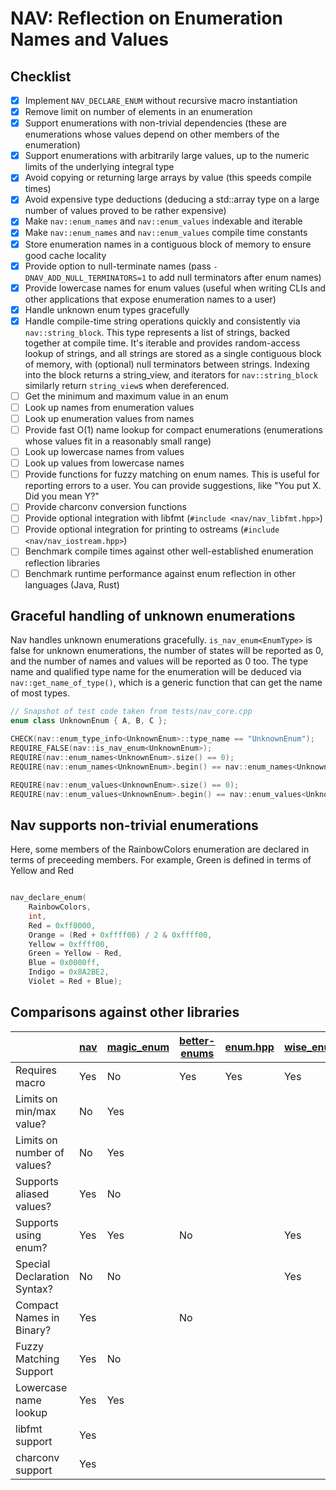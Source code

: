 # NAV: Reflection on Enumeration Names and Values

## Checklist

- [x] Implement `NAV_DECLARE_ENUM` without recursive macro instantiation
- [x] Remove limit on number of elements in an enumeration
- [x] Support enumerations with non-trivial dependencies (these are enumerations
      whose values depend on other members of the enumeration)
- [x] Support enumerations with arbitrarily large values, up to the numeric
      limits of the underlying integral type
- [x] Avoid copying or returning large arrays by value (this speeds compile
      times)
- [x] Avoid expensive type deductions (deducing a std::array type on a large
      number of values proved to be rather expensive)
- [x] Make `nav::enum_names` and `nav::enum_values` indexable and iterable
- [x] Make `nav::enum_names` and `nav::enum_values` compile time constants
- [x] Store enumeration names in a contiguous block of memory to ensure good
      cache locality
- [x] Provide option to null-terminate names (pass
      `-DNAV_ADD_NULL_TERMINATORS=1` to add null terminators after enum names)
- [x] Provide lowercase names for enum values (useful when writing CLIs and
      other applications that expose enumeration names to a user)
- [x] Handle unknown enum types gracefully
- [x] Handle compile-time string operations quickly and consistently via
      `nav::string_block`. This type represents a list of strings, backed
      together at compile time. It's iterable and provides random-access lookup
      of strings, and all strings are stored as a single contiguous block of
      memory, with (optional) null terminators between strings. Indexing into
      the block returns a string_view, and iterators for `nav::string_block`
      similarly return `string_view`s when dereferenced.
- [ ] Get the minimum and maximum value in an enum
- [ ] Look up names from enumeration values
- [ ] Look up enumeration values from names
- [ ] Provide fast O(1) name lookup for compact enumerations (enumerations whose
      values fit in a reasonably small range)
- [ ] Look up lowercase names from values
- [ ] Look up values from lowercase names
- [ ] Provide functions for fuzzy matching on enum names. This is useful for
      reporting errors to a user. You can provide suggestions, like "You put X.
      Did you mean Y?"
- [ ] Provide charconv conversion functions
- [ ] Provide optional integration with libfmt (`#include <nav/nav_libfmt.hpp>`)
- [ ] Provide optional integration for printing to ostreams
      (`#include <nav/nav_iostream.hpp>`)
- [ ] Benchmark compile times against other well-established enumeration
      reflection libraries
- [ ] Benchmark runtime performance against enum reflection in other languages
      (Java, Rust)

## Graceful handling of unknown enumerations

Nav handles unknown enumerations gracefully. `is_nav_enum<EnumType>` is false
for unknown enumerations, the number of states will be reported as 0, and the
number of names and values will be reported as 0 too. The type name and
qualified type name for the enumeration will be deduced via
`nav::get_name_of_type()`, which is a generic function that can get the name of
most types.

```cpp
// Snapshot of test code taken from tests/nav_core.cpp
enum class UnknownEnum { A, B, C };

CHECK(nav::enum_type_info<UnknownEnum>::type_name == "UnknownEnum");
REQUIRE_FALSE(nav::is_nav_enum<UnknownEnum>);
REQUIRE(nav::enum_names<UnknownEnum>.size() == 0);
REQUIRE(nav::enum_names<UnknownEnum>.begin() == nav::enum_names<UnknownEnum>.end());

REQUIRE(nav::enum_values<UnknownEnum>.size() == 0);
REQUIRE(nav::enum_values<UnknownEnum>.begin() == nav::enum_values<UnknownEnum>.end());
```

## Nav supports non-trivial enumerations

Here, some members of the RainbowColors enumeration are declared in terms of
preceeding members. For example, Green is defined in terms of Yellow and Red

```cpp

nav_declare_enum(
    RainbowColors,
    int,
    Red = 0xff0000,
    Orange = (Red + 0xffff00) / 2 & 0xffff00,
    Yellow = 0xffff00,
    Green = Yellow - Red,
    Blue = 0x0000ff,
    Indigo = 0x8A2BE2,
    Violet = Red + Blue);
```

## Comparisons against other libraries

|                             | **[nav]** | [magic_enum] | [better-enums] | [enum.hpp] | [wise_enum] |
| --------------------------- | --------- | ------------ | -------------- | ---------- | ----------- |
| Requires macro              | Yes       | No           | Yes            | Yes        | Yes         |
| Limits on min/max value?    | No        | Yes          |                |            |             |
| Limits on number of values? | No        | Yes          |                |            |             |
| Supports aliased values?    | Yes       | No           |                |            |             |
| Supports using enum?        | Yes       | Yes          | No             |            | Yes         |
| Special Declaration Syntax? | No        | No           |                |            | Yes         |
| Compact Names in Binary?    | Yes       |              | No             |            |             |
| Fuzzy Matching Support      | Yes       | No           |                |            |             |
| Lowercase name lookup       | Yes       | Yes          |                |            |             |
| libfmt support              | Yes       |              |                |            |             |
| charconv support            | Yes       |              |                |            |             |

[nav]: https://github.com/codeinred/nav
[magic_enum]: https://github.com/Neargye/magic_enum
[better-enums]: https://github.com/aantron/better-enums
[enum.hpp]: https://github.com/BlackMATov/enum.hpp
[wise_enum]: https://github.com/quicknir/wise_enum

